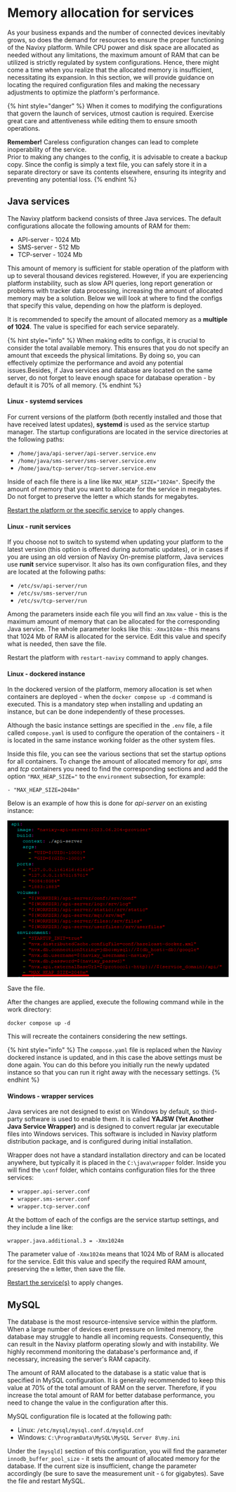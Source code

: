 # Memory allocation for services

As your business expands and the number of connected devices inevitably grows, so does the demand for resources to ensure the proper functioning of the Navixy platform. While CPU power and disk space are allocated as needed without any limitations, the maximum amount of RAM that can be utilized is strictly regulated by system configurations. Hence, there might come a time when you realize that the allocated memory is insufficient, necessitating its expansion. In this section, we will provide guidance on locating the required configuration files and making the necessary adjustments to optimize the platform's performance.

{% hint style="danger" %}
When it comes to modifying the configurations that govern the launch of services, utmost caution is required. Exercise great care and attentiveness while editing them to ensure smooth operations.&#x20;

**Remember!** Careless configuration changes can lead to complete inoperability of the service. \
Prior to making any changes to the config, it is advisable to create a backup copy. Since the config is simply a text file, you can safely store it in a separate directory or save its contents elsewhere, ensuring its integrity and preventing any potential loss.
{% endhint %}

## Java services

The Navixy platform backend consists of three Java services. The default configurations allocate the following amounts of RAM for them:

* API-server - 1024 Mb
* SMS-server - 512 Mb
* TCP-server - 1024 Mb

This amount of memory is sufficient for stable operation of the platform with up to several thousand devices registered. However, if you are experiencing platform instability, such as slow API queries, long report generation or problems with tracker data processing, increasing the amount of allocated memory may be a solution. Below we will look at where to find the configs that specify this value, depending on how the platform is deployed.

It is recommended to specify the amount of allocated memory as a **multiple of 1024**. The value is specified for each service separately.

{% hint style="info" %}
When making edits to configs, it is crucial to consider the total available memory. This ensures that you do not specify an amount that exceeds the physical limitations. By doing so, you can effectively optimize the performance and avoid any potential issues.Besides, if Java services and database are located on the same server, do not forget to leave enough space for database operation - by default it is 70% of all memory.
{% endhint %}

#### Linux - systemd services

For current versions of the platform (both recently installed and those that have received latest updates), **systemd** is used as the service startup manager. The startup configurations are located in the service directories at the following paths:

* `/home/java/api-server/api-server.service.env`
* `/home/java/sms-server/sms-server.service.env`
* `/home/java/tcp-server/tcp-server.service.env`

Inside of each file there is a line like `MAX_HEAP_SIZE="1024m"`. Specify the amount of memory that you want to allocate for the service in megabytes. Do not forget to preserve the letter `m` which stands for megabytes.

[Restart the platform or the specific service](restarting-instance.md) to apply changes.

#### Linux - runit services

If you choose not to switch to systemd when updating your platform to the latest version (this option is offered during automatic updates), or in cases if you are using an old version of Navixy On-premise platform, Java services use **runit** service supervisor. It also has its own configuration files, and they are located at the following paths:

* `/etc/sv/api-server/run`
* `/etc/sv/sms-server/run`
* `/etc/sv/tcp-server/run`

Among the parameters inside each file you will find an `Xmx` value - this is the maximum amount of memory that can be allocated for the corresponding Java service. The whole parameter looks like this: `-Xmx1024m` - this means that 1024 Mb of RAM is allocated for the service. Edit this value and specify what is needed, then save the file.

Restart the platform with `restart-navixy` command to apply changes.

#### Linux - dockered instance

In the dockered version of the platform, memory allocation is set when containers are deployed - when the `docker compose up -d` command is executed. This is a mandatory step when installing and updating an instance, but can be done independently of these processes.

Although the basic instance settings are specified in the `.env` file, a file called `compose.yaml` is used to configure the operation of the containers - it is located in the same instance working folder as the other system files.

Inside this file, you can see the various sections that set the startup options for all containers. To change the amount of allocated memory for _api_, _sms_ and _tcp_ containers you need to find the corresponding sections and add the option `"MAX_HEAP_SIZE="` to the `environment` subsection, for example:

```
- "MAX_HEAP_SIZE=2048m"
```

Below is an example of how this is done for _api-server_ on an existing instance:

![](../../on-premise/on-premise/maintenance/attachments/image-20230921-082139.png)

Save the file.

After the changes are applied, execute the following command while in the work directory:

```
docker compose up -d
```

This will recreate the containers considering the new settings.

{% hint style="info" %}
The `compose.yaml` file is replaced when the Navixy dockered instance is updated, and in this case the above settings must be done again. You can do this before you initially run the newly updated instance so that you can run it right away with the necessary settings.
{% endhint %}

#### Windows - wrapper services

Java services are not designed to exist on Windows by default, so third-party software is used to enable them. It is called **YAJSW (Yet Another Java Service Wrapper)** and is designed to convert regular jar executable files into Windows services. This software is included in Navixy platform distribution package, and is configured during initial installation.

Wrapper does not have a standard installation directory and can be located anywhere, but typically it is placed in the `C:\java\wrapper` folder. Inside you will find the `\conf` folder, which contains configuration files for the three services:

* `wrapper.api-server.conf`
* `wrapper.sms-server.conf`
* `wrapper.tcp-server.conf`

At the bottom of each of the configs are the service startup settings, and they include a line like:

```
wrapper.java.additional.3 = -Xmx1024m
```

The parameter value of `-Xmx1024m` means that 1024 Mb of RAM is allocated for the service. Edit this value and specify the required RAM amount, preserving the `m` letter, then save the file.

[Restart the service(s)](restarting-instance.md) to apply changes.

## MySQL

The database is the most resource-intensive service within the platform. When a large number of devices exert pressure on limited memory, the database may struggle to handle all incoming requests. Consequently, this can result in the Navixy platform operating slowly and with instability. We highly recommend monitoring the database's performance and, if necessary, increasing the server's RAM capacity.

The amount of RAM allocated to the database is a static value that is specified in MySQL configuration. It is generally recommended to keep this value at 70% of the total amount of RAM on the server. Therefore, if you increase the total amount of RAM for better database performance, you need to change the value in the configuration after this.

MySQL configuration file is located at the following path:

* Linux: `/etc/mysql/mysql.conf.d/mysqld.cnf`
* Windows: `C:\ProgramData\MySQL\MySQL Server 8\my.ini`

Under the `[mysqld]` section of this configuration, you will find the parameter `innodb_buffer_pool_size` - it sets the amount of allocated memory for the database. If the current size is insufficient, change the parameter accordingly (be sure to save the measurement unit - `G` for gigabytes). Save the file and restart MySQL.
